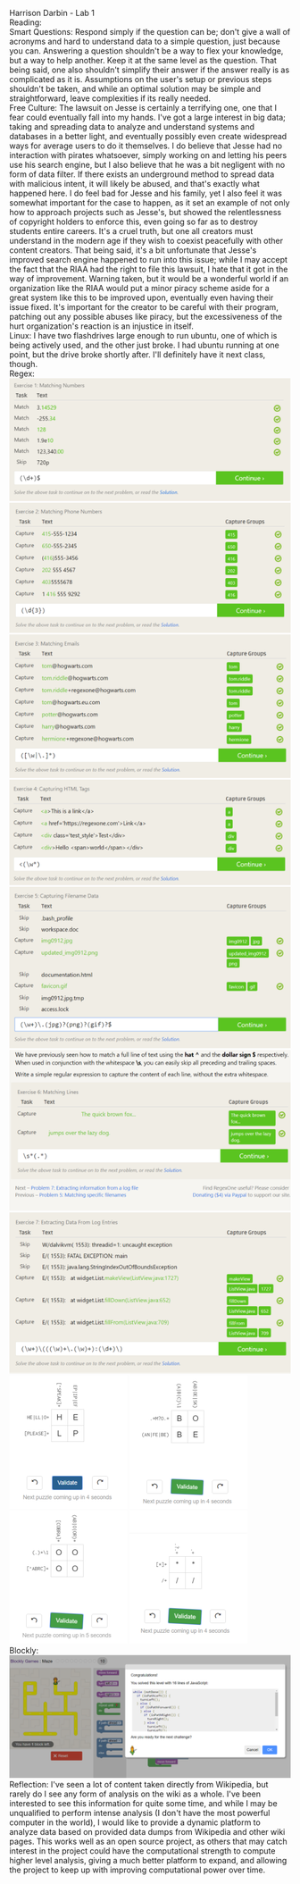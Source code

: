 Harrison Darbin - Lab 1\
Reading:\
Smart Questions: Respond simply if the question can be; don't give a wall of acronyms and hard to understand data to a simple question, just because you can. Answering a question shouldn't be a way to flex your knowledge, but a way to help another. Keep it at the same level as the question. That being said, one also shouldn't simplify their answer if the answer really is as complicated as it is. Assumptions on the user's setup or previous steps shouldn't be taken, and while an optimal solution may be simple and straightforward, leave complexities if its really needed.\
Free Culture: The lawsuit on Jesse is certainly a terrifying one, one that I fear could eventually fall into my hands. I've got a large interest in big data; taking and spreading data to analyze and understand systems and databases in a better light, and eventually possibly even create widespread ways for average users to do it themselves. I do believe that Jesse had no interaction with pirates whatsoever, simply working on and letting his peers use his search engine, but I also believe that he was a bit negligent with no form of data filter. If there exists an underground method to spread data with malicious intent, it will likely be abused, and that's exactly what happened here. I do feel bad for Jesse and his family, yet I also feel it was somewhat important for the case to happen, as it set an example of not only how to approach projects such as Jesse's, but showed the relentlessness of copyright holders to enforce this, even going so far as to destroy students entire careers. It's a cruel truth, but one all creators must understand in the modern age if they wish to coexist peacefully with other content creators. That being said, it's a bit unfortunate that Jesse's improved search engine happened to run into this issue; while I may accept the fact that the RIAA had the right to file this lawsuit, I hate that it got in the way of improvement. Warning taken, but it would be a wonderful world if an organization like the RIAA would put a minor piracy scheme aside for a great system like this to be improved upon, eventually even having their issue fixed. It's important for the creator to be careful with their program, patching out any possible abuses like piracy, but the excessiveness of the hurt organization's reaction is an injustice in itself. \
Linux: I have two flashdrives large enough to run ubuntu, one of which is being actively used, and the other just broke. I had ubuntu running at one point, but the drive broke shortly after. I'll definitely have it next class, though.\
Regex: ![Regex1](https://github.com/HarrDarbo/oss-repo-template/blob/master/labs/lab-01/ossregex1.png)
 ![Regex2](https://github.com/HarrDarbo/oss-repo-template/blob/master/labs/lab-01/ossregex2.png)
 ![Regex3](https://github.com/HarrDarbo/oss-repo-template/blob/master/labs/lab-01/ossregex3.png)
 ![Regex4](https://github.com/HarrDarbo/oss-repo-template/blob/master/labs/lab-01/ossregex4.png)
 ![Regex5](https://github.com/HarrDarbo/oss-repo-template/blob/master/labs/lab-01/ossregex5.png)
 ![Regex6](https://github.com/HarrDarbo/oss-repo-template/blob/master/labs/lab-01/ossregex6.png)
 ![Regex7](https://github.com/HarrDarbo/oss-repo-template/blob/master/labs/lab-01/ossregex7.png)
 ![Regex8](https://github.com/HarrDarbo/oss-repo-template/blob/master/labs/lab-01/ossregexcross1.png)
 ![Regex9](https://github.com/HarrDarbo/oss-repo-template/blob/master/labs/lab-01/ossregexcross2.png)
 ![Regex10](https://github.com/HarrDarbo/oss-repo-template/blob/master/labs/lab-01/ossregexcross3.png)
 ![Regex11](https://github.com/HarrDarbo/oss-repo-template/blob/master/labs/lab-01/ossregexcross4.png)\
 Blockly: ![Blockly](https://github.com/HarrDarbo/oss-repo-template/blob/master/labs/lab-01/ossscratch.png)\
Reflection: I've seen a lot of content taken directly from Wikipedia, but rarely do I see any form of analysis on the wiki as a whole. I've been interested to see this information for quite some time, and while I may be unqualified to perform intense analysis (I don't have the most powerful computer in the world), I would like to provide a dynamic platform to analyze data based on provided data dumps from Wikipedia and other wiki pages. This works well as an open source project, as others that may catch interest in the project could have the computational strength to compute higher level analysis, giving a much better platform to expand, and allowing the project to keep up with improving computational power over time.

